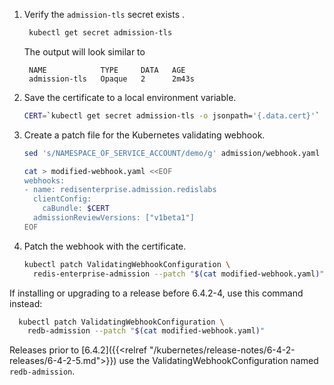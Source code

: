 1. Verify the `admission-tls` secret exists .

    ```sh
     kubectl get secret admission-tls
    ```
  
    The output will look similar to
  
    ```
     NAME            TYPE     DATA   AGE
     admission-tls   Opaque   2      2m43s
    ```

1. Save the certificate to a local environment variable.

    ```sh
    CERT=`kubectl get secret admission-tls -o jsonpath='{.data.cert}'`
    ```

1. Create a patch file for the Kubernetes validating webhook.

    ```sh
    sed 's/NAMESPACE_OF_SERVICE_ACCOUNT/demo/g' admission/webhook.yaml | kubectl create -f -

    cat > modified-webhook.yaml <<EOF
    webhooks:
    - name: redisenterprise.admission.redislabs
      clientConfig:
        caBundle: $CERT
      admissionReviewVersions: ["v1beta1"]
    EOF
    ```

1. Patch the webhook with the certificate.

    ```sh
    kubectl patch ValidatingWebhookConfiguration \
      redis-enterprise-admission --patch "$(cat modified-webhook.yaml)"
    ```

  If installing or upgrading to a release before 6.4.2-4, use this command instead:

  ```sh
    kubectl patch ValidatingWebhookConfiguration \
      redb-admission --patch "$(cat modified-webhook.yaml)"
  ```

  Releases prior to [6.4.2]({{<relref "/kubernetes/release-notes/6-4-2-releases/6-4-2-5.md">}}) use the ValidatingWebhookConfiguration named `redb-admission`.
